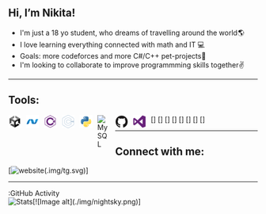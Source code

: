 ## Hi, I’m Nikita! 

- I'm just a 18 yo student, who dreams of travelling around the world🌎<br/> 
- I love learning everything connected with math and IT 💻<br/>
- Goals: more codeforces and more C#/C++ pet-projects🎯<br/>
- I'm looking to collaborate to improve programmming skills together✌<br/>

---
## Tools:
[<img align="left" alt="Unity" width="26px" src="https://raw.githubusercontent.com/devicons/devicon/1119b9f84c0290e0f0b38982099a2bd027a48bf1/icons/unity/unity-original.svg" style="padding-right:10px;" />]
[<img align="left" alt=".NET" width="26px" src="https://raw.githubusercontent.com/devicons/devicon/1119b9f84c0290e0f0b38982099a2bd027a48bf1/icons/dot-net/dot-net-original.svg" style="padding-right:10px;" />]
[<img align="left" alt="CSharp" width="26px" src="https://raw.githubusercontent.com/devicons/devicon/1119b9f84c0290e0f0b38982099a2bd027a48bf1/icons/csharp/csharp-line.svg" style="padding-right:10px;" />]
[<img align="left" alt="Cplusplus" width="26px" src="https://raw.githubusercontent.com/devicons/devicon/1119b9f84c0290e0f0b38982099a2bd027a48bf1/icons/cplusplus/cplusplus-line.svg" style="padding-right:10px;" />]
[<img align="left" alt="Python" width="26px" src="https://raw.githubusercontent.com/devicons/devicon/1119b9f84c0290e0f0b38982099a2bd027a48bf1/icons/python/python-original.svg" style="padding-right:10px;" />]
[<img align="left" alt="MySQL" width="26px" src="https://cdn.jsdelivr.net/gh/devicons/devicon/icons/mysql/mysql-original.svg" style="padding-right:10px;" />]
[<img align="left" alt="GitHub" width="26px" src="https://raw.githubusercontent.com/devicons/devicon/1119b9f84c0290e0f0b38982099a2bd027a48bf1/icons/github/github-original.svg" style="padding-right:10px;" />]
[<img align="left" alt="VisualStudio" width="26px" src="https://raw.githubusercontent.com/devicons/devicon/1119b9f84c0290e0f0b38982099a2bd027a48bf1/icons/visualstudio/visualstudio-plain.svg" style="padding-right:10px;" />]

---
## Connect with me:
[![website(.img/tg.svg)](https://t.me/TorchPochmak)]
<br/>

---
<summary>:GitHub Activity</summary>
<img align="left" alt="Stats" src="https://github-readme-stats.vercel.app/api?username=TorchPochmak&show_icons=true&hide_border=false&title_color=ff652f&icon_color=FFE400&bg_color=09131B&text_color=ffffff&border_color=0c1a25" />
[![Image alt](./img/nightsky.png)]
